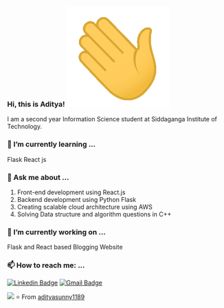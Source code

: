 ### Hi, this is Aditya! ![](https://raw.githubusercontent.com/ABSphreak/ABSphreak/master/gifs/Hi.gif)

I am a second year Information Science student at Siddaganga Institute of Technology. 

### 🌱 I’m currently learning ...                                                         
  Flask
  React js

### 💬 Ask me about ...
1. Front-end development using React.js
2. Backend development using Python Flask
3. Creating scalable cloud architecture using AWS
4. Solving Data structure and algorithm questions in C++
  
### 🔭 I’m currently working on ...
Flask and React based Blogging Website

### 📫 How to reach me: ...
[![Linkedin Badge](https://img.shields.io/badge/-Aditya-blue?style=flat-square&logo=Linkedin&logoColor=white&link=https://www.linkedin.com/in/aditya-pathak-a26aa1173/)](https://www.linkedin.com/in/aditya-pathak-a26aa1173/)
[![Gmail Badge](https://img.shields.io/badge/-Aditya-c14438?style=flat-square&logo=Gmail&logoColor=white&link=mailto:adityapathak1189@gmail.com)](mailto:adityapathak1189@gmail.com)

![](https://user-images.githubusercontent.com/5713670/87202985-820dcb80-c2b6-11ea-9f56-7ec461c497c3.gif)
⭐️ From [adityasunny1189](https://github.com/adityasunny1189)
<!--
**adityasunny1189/adityasunny1189** is a ✨ _special_ ✨ repository because its `README.md` (this file) appears on your GitHub profile.

Here are some ideas to get you started:

- 🔭 I’m currently working on ...
- 🌱 I’m currently learning ...
- 👯 I’m looking to collaborate on ...
- 🤔 I’m looking for help with ...
- 💬 Ask me about ...
- 📫 How to reach me: ...
- 😄 Pronouns: ...
- ⚡ Fun fact: ...
-->
